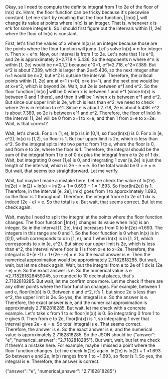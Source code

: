 <think>
Okay, so I need to compute the definite integral from 1 to 2e of the floor of ln(x) dx. Hmm, the floor function can be tricky because it's piecewise constant. Let me start by recalling that the floor function, ⎣ln(x)⎦, will change its value at points where ln(x) is an integer. That is, whenever x is e^k for some integer k. So I should first figure out the intervals within [1, 2e] where the floor of ln(x) is constant.

First, let's find the values of x where ln(x) is an integer because those are the points where the floor function will jump. Let's solve ln(x) = n for integer n. Then x = e^n. Now, our interval is from 1 to 2e. Let's note that 1 is e^0, and 2e is approximately 2*2.718 ≈ 5.436. So the exponents n where e^n is within [1, 2e] would be n=0,1,2 because e^0=1, e^1≈2.718, e^2≈7.389. But e^2 is about 7.389, which is larger than 2e≈5.436, so the next integer after n=1 would be n=2, but e^2 is outside the interval. Therefore, the critical points within [1, 2e] are at x=1 (n=0), x=e (n=1), and the next one would be at x=e^2, which is beyond 2e. Wait, but 2e is between e^1 and e^2. So the floor function ⎣ln(x)⎦ will be 0 when x is between 1 and e^1 (since ln(x) is between 0 and 1 there), and then it will be 1 when x is between e^1 and e^2. But since our upper limit is 2e, which is less than e^2, we need to check where 2e is in relation to e^1. Since e is about 2.718, 2e is about 5.436. e^2 is about 7.389, so 2e is between e^1 and e^2. Therefore, the floor of ln(x) in the interval [1, 2e] will be 0 from x=1 to x=e, and then 1 from x=e to x=2e. Wait, is that correct?

Wait, let's check. For x in [1, e), ln(x) is in [0,1), so floor(ln(x)) is 0. For x in [e, e^2), ln(x) is [1,2), so floor is 1. But our upper limit is 2e, which is less than e^2. So the integral splits into two parts: from 1 to e, where the floor is 0, and from e to 2e, where the floor is 1. Therefore, the integral should be the sum of the integral from 1 to e of 0 dx plus the integral from e to 2e of 1 dx. Wait, but integrating 0 over [1,e] is 0, and integrating 1 over [e,2e] is just the length of the interval, which is 2e - e = e. So the total would be 0 + e = e. But wait, that seems too straightforward. Let me verify.

Wait, but maybe I made a mistake here. Let me check the value of ln(2e). ln(2e) = ln(2) + ln(e) = ln(2) + 1 ≈ 0.693 + 1 = 1.693. So floor(ln(2e)) is 1. Therefore, in the interval [e, 2e], ln(x) goes from 1 to approximately 1.693, so the floor is 1 throughout. Therefore, the integral from e to 2e of 1 dx is indeed (2e - e) = e. So the total is e. But wait, that seems correct. But let me check again.

Wait, maybe I need to split the integral at the points where the floor function changes. The floor function ⎣ln(x)⎦ changes its value when ln(x) is an integer. So in the interval [1, 2e], ln(x) increases from 0 to ln(2e) ≈1.693. The integers in this range are 0 and 1. So the floor function is 0 when ln(x) is in [0,1), which corresponds to x in [1, e), and 1 when ln(x) is in [1, 2), which corresponds to x in [e, e^2). But since our upper limit is 2e, which is less than e^2, the interval where floor is 1 is from x=e to x=2e. Therefore, the integral is 0*(e -1) + 1*(2e - e) = e. So the exact answer is e. Then the numerical approximation would be approximately 2.7182818285. But wait, wait, but let me check again. Wait, but the integral from e to 2e of 1 dx is (2e - e) = e. So the exact answer is e. So the numerical value is e ≈2.718281828459045, so rounded to 10 decimal places, that's 2.7182818285. But wait, let me confirm once more. Let me check if there are any other points where the floor function changes. For example, between 1 and e, floor(ln(x)) is 0. Between e and e^2, it's 1, but since 2e is less than e^2, the upper limit is 2e. So yes, the integral is e. So the answer is e. Therefore, the exact answer is e, and the numerical approximation is approximately 2.7182818285. But wait, let me check with a concrete example. Let's take x from 1 to e: floor(ln(x)) is 0. So integrating 0 from 1 to e gives 0. Then from e to 2e, floor(ln(x)) is 1, so integrating 1 over that interval gives 2e - e = e. So total integral is e. That seems correct. Therefore, the answer is e. So the exact answer is e, and the numerical value is approximately 2.7182818285. So the JSON should be {"answer": "e", "numerical_answer": "2.7182818285"}. But wait, wait, but let me check if there's a mistake here. For example, maybe I missed a point where the floor function changes. Let me check ln(2e) again. ln(2e) is ln(2) + 1 ≈1.693. So between e and 2e, ln(x) ranges from 1 to ~1.693, so floor is 1. So yes, the integral is e. Therefore, the answer is correct.
</think>

{"answer": "e", "numerical_answer": "2.7182818285"}
